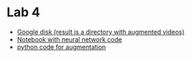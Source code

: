 # Lab 4
* [Google disk (result is a directory with augmented videos)](https://drive.google.com/drive/folders/1kjLIli6l3ma7uVXqj8m5rslsNgjdF1gM) 
* [Notebook with neural network code](https://github.com/bateikoEd/object_recognition/blob/master/Lab3/Lab3.ipynb)
* [python code for augmentation](https://github.com/bateikoEd/object_recognition/blob/master/Lab4/main_1.py)
